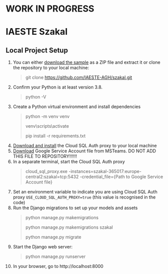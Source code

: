 # WORK IN PROGRESS
# IAESTE Szakal

## Local Project Setup
1. You can either [download the sample](https://github.com/IAESTE-AGH/szakal/archive/refs/heads/main.zip) as a ZIP file and extract it or clone the repository to your local machine:
    >git clone https://github.com/IAESTE-AGH/szakal.git
2. Confirm your Python is at least version 3.8.  
    >python -V
3. Create a Python virtual environment and install dependencies  
    >python -m venv venv 
   > 
    >venv\scripts\activate
   > 
    >pip install -r requirements.txt
4. [Download and install](https://cloud.google.com/sql/docs/mysql/sql-proxy) the Cloud SQL Auth proxy to your local machine
5. [Download](https://iaestepolska.sharepoint.com/:u:/s/GrupaITIAESTE/EbwM7zr3WZ9Biq9FxLuEldwB3cafW-AltdKbV38MaxGRhA?e=ED1995) Google Service Account file from MSTeams. DO NOT ADD THIS FILE TO REPOSITORY!!!!!!
6. In a separate terminal, start the Cloud SQL Auth proxy
    >cloud_sql_proxy.exe -instances=szakal-365017:europe-central2:szakal=tcp:5432 -credential_file={Path to Google Service Account file}
7. Set an environment variable to indicate you are using Cloud SQL Auth proxy `USE_CLOUD_SQL_AUTH_PROXY=true` (this value is recognised in the code)
8. Run the Django migrations to set up your models and assets
    >python manage.py makemigrations
   > 
    >python manage.py makemigrations szakal
   > 
    >python manage.py migrate
9. Start the Django web server:
    >python manage.py runserver
10. In your browser, go to http://localhost:8000